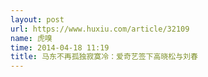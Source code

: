 ```yaml
---
layout: post
url: https://www.huxiu.com/article/32109
name: 虎嗅
time: 2014-04-18 11:19
title: 马东不再孤独寂寞冷：爱奇艺签下高晓松与刘春
---
```

